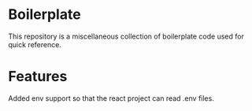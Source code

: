 # Boilerplate

This repository is a miscellaneous collection of boilerplate code used for quick reference.

# Features
Added env support so that the react project can read .env files.
